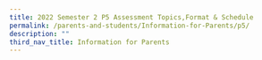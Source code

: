 ```yaml
---
title: 2022 Semester 2 P5 Assessment Topics,Format & Schedule
permalink: /parents-and-students/Information-for-Parents/p5/
description: ""
third_nav_title: Information for Parents
---
```

